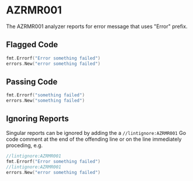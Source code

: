 # AZRMR001

The AZRMR001 analyzer reports for error message that uses "Error" prefix.

## Flagged Code

```go
fmt.Errorf("Error something failed")
errors.New("error something failed")
```

## Passing Code

```go
fmt.Errorf("something failed")
errors.New("something failed")
```

## Ignoring Reports

Singular reports can be ignored by adding the a `//lintignore:AZRMR001` Go code comment at the end of the offending line or on the line immediately proceding, e.g.

```go
//lintignore:AZRMR001
fmt.Errorf("Error something failed")
//lintignore:AZRMR001
errors.New("error something failed")
```

